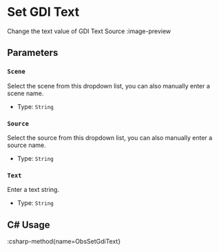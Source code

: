 # Set GDI Text
Change the text value of GDI Text Source
:image-preview

## Parameters
### `Scene`
Select the scene from this dropdown list, you can also manually enter a scene name.

- Type: `String`

### `Source`
Select the source from this dropdown list, you can also manually enter a source name.

- Type: `String`

### `Text`
Enter a text string.

- Type: `String`

## C# Usage
:csharp-method{name=ObsSetGdiText}
